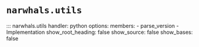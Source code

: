 # `narwhals.utils`

::: narwhals.utils
    handler: python
    options:
      members:
        - parse_version
        - Implementation
      show_root_heading: false
      show_source: false
      show_bases: false
